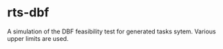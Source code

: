 rts-dbf
=======

A simulation of the DBF feasibility test for generated tasks sytem. Various upper limits are used.
